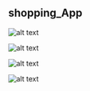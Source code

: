 ## shopping_App

![alt text](https://github.com/kadirkara22/React-Native/blob/main/shopping_app/src/image/shopping4.png)

![alt text](https://github.com/kadirkara22/React-Native/blob/main/shopping_app/src/image/shopping1.png)

![alt text](https://github.com/kadirkara22/React-Native/blob/main/shopping_app/src/image/shopping2.png)

![alt text](https://github.com/kadirkara22/React-Native/blob/main/shopping_app/src/image/shopping3.png)
